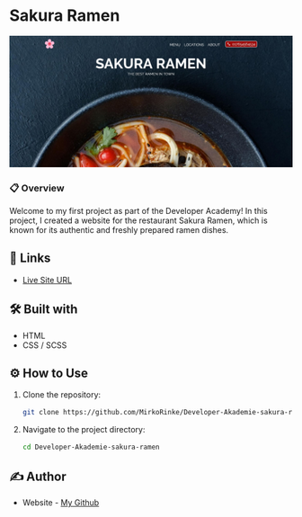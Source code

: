 # Sakura Ramen

![](https://raw.githubusercontent.com/MirkoRinke/Developer-Akademie-sakura-ramen/main/preview.jpg)


### 📋 Overview

Welcome to my first project as part of the Developer Academy! In this project, I created a website for the restaurant Sakura Ramen, which is known for its authentic and freshly prepared ramen dishes.

## 🔗 Links

- [Live Site URL](https://helpful-crostata-57ebca.netlify.app/)


## 🛠️ Built with

- HTML
- CSS / SCSS


## ⚙️ How to Use

1. Clone the repository:
   ```bash
   git clone https://github.com/MirkoRinke/Developer-Akademie-sakura-ramen.git
   ```

2. Navigate to the project directory:
   ```bash
   cd Developer-Akademie-sakura-ramen
   ```

## ✍️ Author

- Website - [My Github](https://github.com/MirkoRinke)
